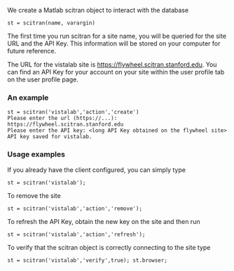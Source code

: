 We create a Matlab scitran object to interact with the database

    st = scitran(name, varargin)

The first time you run scitran for a site name, you will be queried for the site URL and the API Key.  This information will be stored on your computer for future reference.

The URL for the vistalab site is https://flywheel.scitran.stanford.edu.  You can find an API Key for your account on your site within the user profile tab on the user profile page.  

### An example
```
st = scitran('vistalab','action','create')
Please enter the url (https://...): https://flywheel.scitran.stanford.edu
Please enter the API key: <long API Key obtained on the flywheel site>
API key saved for vistalab.
```

### Usage examples 

If you already have the client configured, you can simply type

    st = scitran('vistalab');

To remove the site 

    st = scitran('vistalab','action','remove');

To refresh the API Key, obtain the new key on the site and then run

    st = scitran('vistalab','action','refresh');

To verify that the scitran object is correctly connecting to the site type

    st = scitran('vistalab','verify',true); st.browser;

